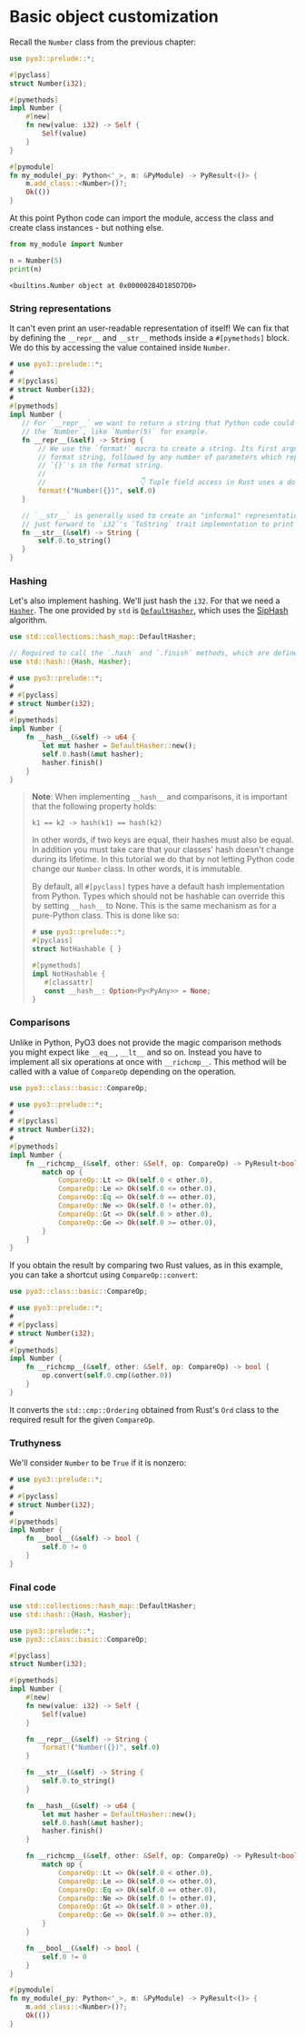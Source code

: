 # Basic object customization

Recall the `Number` class from the previous chapter:

```rust
use pyo3::prelude::*;

#[pyclass]
struct Number(i32);

#[pymethods]
impl Number {
    #[new]
    fn new(value: i32) -> Self {
        Self(value)
    }
}

#[pymodule]
fn my_module(_py: Python<'_>, m: &PyModule) -> PyResult<()> {
    m.add_class::<Number>()?;
    Ok(())
}
```

At this point Python code can import the module, access the class and create class instances - but
nothing else.

```python
from my_module import Number

n = Number(5)
print(n)
```

```text
<builtins.Number object at 0x000002B4D185D7D0>
```

### String representations

It can't even print an user-readable representation of itself! We can fix that by defining the
 `__repr__` and `__str__` methods inside a `#[pymethods]` block. We do this by accessing the value
 contained inside `Number`.

 ```rust
# use pyo3::prelude::*;
# 
# #[pyclass]
# struct Number(i32);
# 
#[pymethods]
impl Number {
    // For `__repr__` we want to return a string that Python code could use to recreate
    // the `Number`, like `Number(5)` for example.
    fn __repr__(&self) -> String {
        // We use the `format!` macro to create a string. Its first argument is a
        // format string, followed by any number of parameters which replace the
        // `{}`'s in the format string.
        //
        //                       👇 Tuple field access in Rust uses a dot
        format!("Number({})", self.0)
    }

    // `__str__` is generally used to create an "informal" representation, so we
    // just forward to `i32`'s `ToString` trait implementation to print a bare number.
    fn __str__(&self) -> String {
        self.0.to_string()
    }
}
```

### Hashing


Let's also implement hashing. We'll just hash the `i32`. For that we need a [`Hasher`]. The one
provided by `std` is [`DefaultHasher`], which uses the [SipHash] algorithm.

```rust
use std::collections::hash_map::DefaultHasher;

// Required to call the `.hash` and `.finish` methods, which are defined on traits.
use std::hash::{Hash, Hasher};

# use pyo3::prelude::*;
# 
# #[pyclass]
# struct Number(i32);
# 
#[pymethods]
impl Number {
    fn __hash__(&self) -> u64 {
        let mut hasher = DefaultHasher::new();
        self.0.hash(&mut hasher);
        hasher.finish()
    }
}
```

> **Note**: When implementing `__hash__` and comparisons, it is important that the following property holds:
>
> ```text
> k1 == k2 -> hash(k1) == hash(k2)
> ```
>
> In other words, if two keys are equal, their hashes must also be equal. In addition you must take
> care that your classes' hash doesn't change during its lifetime. In this tutorial we do that by not
> letting Python code change our `Number` class. In other words, it is immutable.
>
> By default, all `#[pyclass]` types have a default hash implementation from Python.
> Types which should not be hashable can override this by setting `__hash__` to None.
> This is the same mechanism as for a pure-Python class. This is done like so:
> 
> ```rust
> # use pyo3::prelude::*;
> #[pyclass]
> struct NotHashable { }
>
> #[pymethods]
> impl NotHashable {
>    #[classattr]
>    const __hash__: Option<Py<PyAny>> = None;
>}
> ```

### Comparisons

Unlike in Python, PyO3 does not provide the magic comparison methods you might expect like `__eq__`,
 `__lt__` and so on. Instead you have to implement all six operations at once with `__richcmp__`.
This method will be called with a value of `CompareOp` depending on the operation.

```rust
use pyo3::class::basic::CompareOp;

# use pyo3::prelude::*;
#
# #[pyclass]
# struct Number(i32);
#
#[pymethods]
impl Number {
    fn __richcmp__(&self, other: &Self, op: CompareOp) -> PyResult<bool> {
        match op {
            CompareOp::Lt => Ok(self.0 < other.0),
            CompareOp::Le => Ok(self.0 <= other.0),
            CompareOp::Eq => Ok(self.0 == other.0),
            CompareOp::Ne => Ok(self.0 != other.0),
            CompareOp::Gt => Ok(self.0 > other.0),
            CompareOp::Ge => Ok(self.0 >= other.0),
        }
    }
}
```

If you obtain the result by comparing two Rust values, as in this example, you
can take a shortcut using `CompareOp::convert`:

```rust
use pyo3::class::basic::CompareOp;

# use pyo3::prelude::*;
#
# #[pyclass]
# struct Number(i32);
#
#[pymethods]
impl Number {
    fn __richcmp__(&self, other: &Self, op: CompareOp) -> bool {
        op.convert(self.0.cmp(&other.0))
    }
}
```

It converts the `std::cmp::Ordering` obtained from Rust's `Ord` class to the
required result for the given `CompareOp`.

### Truthyness

We'll consider `Number` to be `True` if it is nonzero:

```rust
# use pyo3::prelude::*;
# 
# #[pyclass]
# struct Number(i32);
# 
#[pymethods]
impl Number {
    fn __bool__(&self) -> bool {
        self.0 != 0
    }
}
```

### Final code

```rust
use std::collections::hash_map::DefaultHasher;
use std::hash::{Hash, Hasher};

use pyo3::prelude::*;
use pyo3::class::basic::CompareOp;

#[pyclass]
struct Number(i32);

#[pymethods]
impl Number {
    #[new]
    fn new(value: i32) -> Self {
        Self(value)
    }

    fn __repr__(&self) -> String {
        format!("Number({})", self.0)
    }

    fn __str__(&self) -> String {
        self.0.to_string()
    }

    fn __hash__(&self) -> u64 {
        let mut hasher = DefaultHasher::new();
        self.0.hash(&mut hasher);
        hasher.finish()
    }

    fn __richcmp__(&self, other: &Self, op: CompareOp) -> PyResult<bool> {
        match op {
            CompareOp::Lt => Ok(self.0 < other.0),
            CompareOp::Le => Ok(self.0 <= other.0),
            CompareOp::Eq => Ok(self.0 == other.0),
            CompareOp::Ne => Ok(self.0 != other.0),
            CompareOp::Gt => Ok(self.0 > other.0),
            CompareOp::Ge => Ok(self.0 >= other.0),
        }
    }

    fn __bool__(&self) -> bool {
        self.0 != 0
    }
}

#[pymodule]
fn my_module(_py: Python<'_>, m: &PyModule) -> PyResult<()> {
    m.add_class::<Number>()?;
    Ok(())
}
```

[`Hash`]: https://doc.rust-lang.org/std/hash/trait.Hash.html
[`Hasher`]: https://doc.rust-lang.org/std/hash/trait.Hasher.html
[`DefaultHasher`]: https://doc.rust-lang.org/std/collections/hash_map/struct.DefaultHasher.html
[SipHash]: https://en.wikipedia.org/wiki/SipHash
